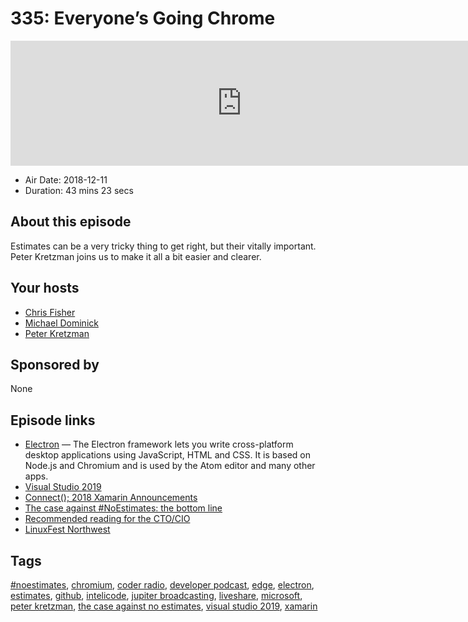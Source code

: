 # 335: Everyone’s Going Chrome

<iframe src="https://player.fireside.fm/v2/MLf2ZzhC+XHO8s7FN?theme=dark" width="740" height="200" frameborder="0" scrolling="no"></iframe>

* Air Date: 2018-12-11
* Duration: 43 mins 23 secs

## About this episode

Estimates can be a very tricky thing to get right, but their vitally important. Peter Kretzman joins us to make it all a bit easier and clearer. 

## Your hosts
* [Chris Fisher](https://coder.show/hosts/chrislas)
* [Michael Dominick](https://coder.show/hosts/michael)
* [Peter Kretzman](https://coder.show/guests/peterkretzman)

## Sponsored by

None



## Episode links

  * [Electron](https://github.com/electron/electron "Electron") — The Electron framework lets you write cross-platform desktop applications using JavaScript, HTML and CSS. It is based on Node.js and Chromium and is used by the Atom editor and many other apps.
  * [Visual Studio 2019](https://visualstudio.microsoft.com/vs/preview/ "Visual Studio 2019")
  * [Connect(); 2018 Xamarin Announcements](https://blog.xamarin.com/connect-2018-xamarin-announcements/ "Connect\(\); 2018 Xamarin Announcements")
  * [The case against #NoEstimates: the bottom line](http://www.peterkretzman.com/2014/10/15/the-case-against-noestimates-the-bottom-line/ "The case against #NoEstimates: the bottom line")
  * [Recommended reading for the CTO/CIO](http://www.peterkretzman.com/reading-list-for-the-ctocio/ "Recommended reading for the CTO/CIO")
  * [LinuxFest Northwest](https://linuxfestnorthwest.org/conferences/2019 "LinuxFest Northwest")



## Tags

[#noestimates](https://coder.show/tags/%23noestimates), [chromium](https://coder.show/tags/chromium), [coder radio](https://coder.show/tags/coder%20radio), [developer podcast](https://coder.show/tags/developer%20podcast), [edge](https://coder.show/tags/edge), [electron](https://coder.show/tags/electron), [estimates](https://coder.show/tags/estimates), [github](https://coder.show/tags/github), [intelicode](https://coder.show/tags/intelicode), [jupiter broadcasting](https://coder.show/tags/jupiter%20broadcasting), [liveshare](https://coder.show/tags/liveshare), [microsoft](https://coder.show/tags/microsoft), [peter kretzman](https://coder.show/tags/peter%20kretzman), [the case against no estimates](https://coder.show/tags/the%20case%20against%20no%20estimates), [visual studio 2019](https://coder.show/tags/visual%20studio%202019), [xamarin](https://coder.show/tags/xamarin)